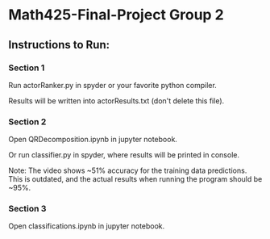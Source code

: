 # Math425-Final-Project Group 2
## Instructions to Run:
### Section 1
Run actorRanker.py in spyder or your favorite python compiler.

Results will be written into actorResults.txt (don't delete this file).
### Section 2
Open QRDecomposition.ipynb in jupyter notebook.

Or run classifier.py in spyder, where results will be printed in console.

Note: The video shows ~51% accuracy for the training data predictions. This is outdated, and the actual results when running the program should be ~95%.
### Section 3
Open classifications.ipynb in jupyter notebook.
